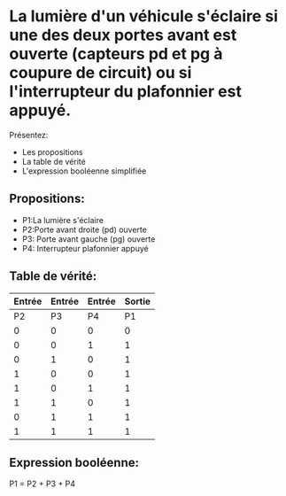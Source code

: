 # La lumière d'un véhicule s'éclaire si une des deux portes avant est ouverte (capteurs pd et pg à coupure de circuit) ou si l'interrupteur du plafonnier est appuyé.
 Présentez:
 * Les propositions
 * La table de vérité
 * L'expression booléenne simplifiée

## Propositions:
* P1:La lumière s'éclaire
* P2:Porte avant droite (pd) ouverte
* P3: Porte avant gauche (pg) ouverte
* P4: Interrupteur plafonnier appuyé

## Table de vérité:
| Entrée | Entrée | Entrée| Sortie|
| --- | --- | --- | --- |
| P2 | P3 | P4 | P1 | 
| 0 | 0 | 0 | 0 |
| 0 | 0 | 1 | 1 |
| 0 | 1 | 0 | 1 |
| 1 | 0 | 0 | 1 |
| 1 | 0 | 1 | 1 |
| 1 | 1 | 0 | 1 |
| 0 | 1 | 1 | 1 |
| 1 | 1 | 1 | 1 |

## Expression booléenne:
P1 = P2 + P3 + P4
